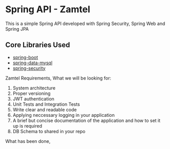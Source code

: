 # Spring API - Zamtel

This is a simple Spring API developed with
Spring Security, Spring Web and Spring JPA

## Core Libraries Used

- [spring-boot](https://spring.io/projects/spring-boot)
- [spring-data-mysql](https://spring.io/projects/spring-data-mysql)
- [spring-security](https://spring.io/projects/spring-security)

Zamtel Requirements, What we will be looking for:
1. System architecture 
2. Proper versioning 
3. JWT authentication
4. Unit Tests and Integration Tests
5. Write clear and readable code
6. Applying neccessary logging in your application
7. A brief but concise documentation of the application and how to set it up is
required
8. DB Schema to shared in your repo

What has been done,

